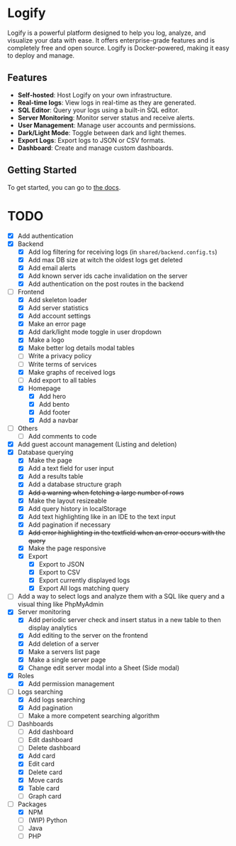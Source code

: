 # Logify

Logify is a powerful platform designed to help you log, analyze, and visualize your data with ease. It offers enterprise-grade features and is completely free and open source. Logify is Docker-powered, making it easy to deploy and manage.

## Features

- **Self-hosted**: Host Logify on your own infrastructure.
- **Real-time logs**: View logs in real-time as they are generated.
- **SQL Editor**: Query your logs using a built-in SQL editor.
- **Server Monitoring**: Monitor server status and receive alerts.
- **User Management**: Manage user accounts and permissions.
- **Dark/Light Mode**: Toggle between dark and light themes.
- **Export Logs**: Export logs to JSON or CSV formats.
- **Dashboard**: Create and manage custom dashboards.

## Getting Started

To get started, you can go to [the docs](/docs).

# TODO
 - [x] Add authentication
 - [x] Backend
   - [x] Add log filtering for receiving logs (in `shared/backend.config.ts`)
   - [x] Add max DB size at witch the oldest logs get deleted
   - [x] Add email alerts
   - [x] Add known server ids cache invalidation on the server
   - [x] Add authentication on the post routes in the backend
 - [ ] Frontend
   - [x] Add skeleton loader
   - [x] Add server statistics
   - [x] Add account settings
   - [x] Make an error page
   - [x] Add dark/light mode toggle in user dropdown
   - [x] Make a logo
   - [x] Make better log details modal tables
   - [ ] Write a privacy policy
   - [ ] Write terms of services
   - [x] Make graphs of received logs
   - [ ] Add export to all tables
   - [x] Homepage
     - [x] Add hero
     - [x] Add bento
     - [x] Add footer
     - [x] Add a navbar
 - [ ] Others
   - [ ] Add comments to code
 - [x] Add guest account management (Listing and deletion)
 - [x] Database querying
   - [x] Make the page
   - [x] Add a text field for user input
   - [x] Add a results table
   - [x] Add a database structure graph
   - [x] ~~Add a warning when fetching a large number of rows~~
   - [x] Make the layout resizeable
   - [x] Add query history in localStorage
   - [x] Add text highlighting like in an IDE to the text input
   - [x] Add pagination if necessary
   - [x] ~~Add error highlighting in the textfield when an error occurs with the query~~
   - [x] Make the page responsive
   - [x] Export
     - [x] Export to JSON
     - [x] Export to CSV
     - [x] Export currently displayed logs
     - [x] Export All logs matching query
 - [ ] Add a way to select logs and analyze them with a SQL like query and a visual thing like PhpMyAdmin
 - [x] Server monitoring
   - [x] Add periodic server check and insert status in a new table to then display analytics
   - [x] Add editing to the server on the frontend
   - [x] Add deletion of a server
   - [x] Make a servers list page
   - [x] Make a single server page
   - [x] Change edit server modal into a Sheet (Side modal)
 - [x] Roles
   - [x] Add permission management
 - [ ] Logs searching
   - [x] Add logs searching
   - [x] Add pagination
   - [ ] Make a more competent searching algorithm
 - [ ] Dashboards
   - [ ] Add dashboard
   - [ ] Edit dashboard
   - [ ] Delete dashboard
   - [x] Add card
   - [x] Edit card
   - [x] Delete card
   - [x] Move cards
   - [x] Table card
   - [ ] Graph card
 - [ ] Packages
   - [x] NPM
   - [ ] (WIP) Python
   - [ ] Java
   - [ ] PHP
